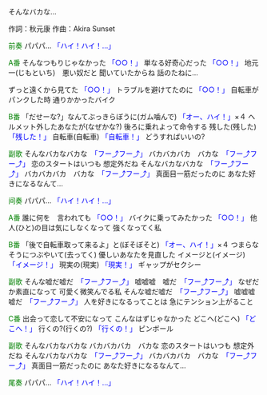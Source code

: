 そんなバカな…

作詞：秋元康
作曲：Akira Sunset

<font color=green>前奏</font>
パパパ…
<font color=blue>「ハイ！ハイ！…」</font> 

<font color=green>A番</font>
そんなつもりじゃなかった <font color=blue>「○○！」</font> 
単なる好奇心だった <font color=blue>「○○！」</font> 
地元一(じもといち)　悪い奴だと
聞いていたからね
話のたねに…

ずっと遠くから見てた <font color=blue>「○○！」</font> 
トラブルを避けてたのに <font color=blue>「○○！」</font> 
自転車がパンクした時
通りかかったバイク

<font color=green>B番</font>
「だせーな?」なんてぶっきらぼうに(ガム噛んで) <font color=blue>「オー、ハイ！」</font>×４ 
ヘルメット外したあなたが(なぜかな?)
後ろに乗れよって命令する
残した(残した) <font color=blue>「残した！」</font>
自転車(自転車) <font color=blue>「自転車！」</font>
どうすればいいの?

<font color=green>副歌</font>
そんなバカなバカな　<font color=blue>「フー⤴フー⤴」</font>
バカバカバカ　バカな　<font color=blue>「フー⤴フー⤴」</font>
恋のスタートはいつも
想定外だね
そんなバカなバカな　<font color=blue>「フー⤴フー⤴」</font>
バカバカバカ　バカな　<font color=blue>「フー⤴フー⤴」</font>
真面目一筋だったのに
あなた好きになるなんて…

<font color=green>间奏</font>
パパパ…
<font color=blue>「ハイ！ハイ！…」</font> 

<font color=green>A番</font>
誰に何を　言われても <font color=blue>「○○！」</font> 
バイクに乗ってみたかった <font color=blue>「○○！」</font> 
他人(ひと)の目は気にしなくなって
強くなってく私

<font color=green>B番</font>
「後で自転車取って来るよ」と(ぼそぼそと) <font color=blue>「オー、ハイ！」</font>×４ 
つまらなそうにつぶやいて(去ってく)
優しいあなたを見直した
イメージと(イメージ) <font color=blue>「イメージ！」</font>
現実の(現実) <font color=blue>「現実！」</font>
ギャップがセクシー

<font color=green>副歌</font>
そんな嘘だ嘘だ　<font color=blue>「フー⤴フー⤴」</font>
嘘嘘嘘　嘘だ　<font color=blue>「フー⤴フー⤴」</font>
なぜだか素直になって
可愛く微笑んでる私
そんな嘘だ嘘だ　<font color=blue>「フー⤴フー⤴」</font>
嘘嘘嘘　嘘だ　<font color=blue>「フー⤴フー⤴」</font>
人を好きになるってことは
急にテンション上がること

<font color=green>C番</font>
出会って恋して不安になって
こんなはずじゃなかった
どこへ(どこへ) <font color=blue>「どこへ！」</font>
行くの?(行くの?) <font color=blue>「行くの！」</font>
ピンボール

<font color=green>副歌</font>
そんなバカなバカな
バカバカバカ　バカな
恋のスタートはいつも
想定外だね
そんなバカなバカな　<font color=blue>「フー⤴フー⤴」</font>
バカバカバカ　バカな　<font color=blue>「フー⤴フー⤴」</font>
真面目一筋だったのに
あなた好きになるなんて…

<font color=green>尾奏</font>
パパパ…
<font color=blue>「ハイ！ハイ！…」</font> 
